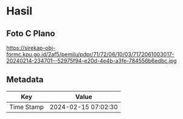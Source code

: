 # Hasil

## Foto C Plano

https://sirekap-obj-formc.kpu.go.id/2af5/pemilu/pdpr/71/72/06/10/03/7172061003017-20240214-234701--52975f94-e20d-4e4b-a3fe-784556b6edbc.jpg


## Metadata

| Key        | Value               |
| ---------- | ------------------- |
| Time Stamp | 2024-02-15 07:02:30 |



